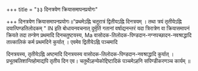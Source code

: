 +++
title = "३३ दिनत्रयेण क्रियासमापनप्रयोगः"

+++
दिनत्रयेण क्रियासमापनप्रयोगः॥"प्रथमेऽह्नि चतूरात्रं द्वितीयऽह्नि दिनत्रयम् । तथा त्रयं तृतीयेऽह्नि दयात्पिण्डतिलोदकम् " IN इति बोधायनवचनात् दुर्मृतिं गतानां वर्षाद्यनन्तरं यदा त्रिरात्रेण वा क्रियासमापनं क्रियते तदा तन्त्रेण प्रथमादि दिनचतुष्टयस्य, Ma वासोदक-तिलोदक-पिण्डदान-नग्नपच्छादन-नवश्राद्धादि तात्कालिकं कर्म प्रथमदिने कुर्यात् । एवमेव द्वितीयेऽह्नि पञ्चमादि

दिनत्रयस्य, तृतीयेऽह्नि अष्टमादि दिनत्रयस्य वासोदक-तिलोदक-पिण्डदान-नवश्राद्धादि कुर्यात् । प्रभूतबलिशान्तिहोमाद्यपि तृतीय दिन एव। चतुर्थेऽहन्येकोद्दिष्टादिकं पञ्चमेऽहनि सपिण्डीकरणञ्च कार्यम् ॥